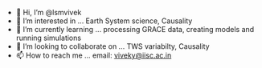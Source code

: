 - 👋 Hi, I’m @lsmvivek
- 👀 I’m interested in ... Earth System science, Causality
- 🌱 I’m currently learning ... processing GRACE data, creating models and running simulations
- 💞️ I’m looking to collaborate on ... TWS variabilty, Causality
- 📫 How to reach me ... email: viveky@iisc.ac.in

<!---
lsmvivek/lsmvivek is a ✨ special ✨ repository because its `README.md` (this file) appears on your GitHub profile.
You can click the Preview link to take a look at your changes.
--->
